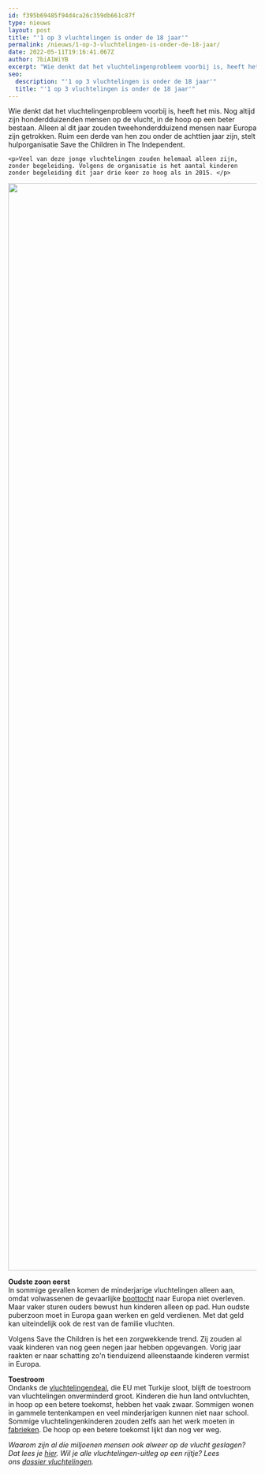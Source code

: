 ```yaml
---
id: f395b69485f94d4ca26c359db661c87f
type: nieuws
layout: post
title: "'1 op 3 vluchtelingen is onder de 18 jaar'"
permalink: /nieuws/1-op-3-vluchtelingen-is-onder-de-18-jaar/
date: 2022-05-11T19:16:41.067Z
author: 7biA1WiYB
excerpt: "Wie denkt dat het vluchtelingenprobleem voorbij is, heeft het mis. Nog altijd zijn honderdduizenden mensen op de vlucht, in de hoop op een beter bestaan. Alleen al dit jaar zouden tweehonderdduizend mensen naar Europa zijn getrokken. Ruim een derde van hen zou onder de achttien jaar zijn, stelt hulporganisatie Save the Children in The Independent.  "
seo:
  description: "'1 op 3 vluchtelingen is onder de 18 jaar'"
  title: "'1 op 3 vluchtelingen is onder de 18 jaar'"
---
```

Wie denkt dat het vluchtelingenprobleem voorbij is, heeft het mis. Nog altijd zijn honderdduizenden mensen op de vlucht, in de hoop op een beter bestaan. Alleen al dit jaar zouden tweehonderdduizend mensen naar Europa zijn getrokken. Ruim een derde van hen zou onder de achttien jaar zijn, stelt hulporganisatie Save the Children in The Independent.  

    <p>Veel van deze jonge vluchtelingen zouden helemaal alleen zijn, zonder begeleiding. Volgens de organisatie is het aantal kinderen zonder begeleiding dit jaar drie keer zo hoog als in 2015. </p>
<p><div class="media media-element-container media-default"><div id="file-19060" class="file file-image file-image-jpeg">

        
  
  <div class="content">
    <img title="Beeld: AFP" height="2206" width="3578" class="media-element file-default" src="https://original.sevendays.nl/sites/default/files/ANP-45797729.jpg" alt="">  </div>

  
</div>
</div>
<p><strong>Oudste zoon eerst</strong><br>In sommige gevallen komen de minderjarige vluchtelingen alleen aan, omdat volwassenen de gevaarlijke <a href="https://original.sevendays.nl/nieuws/%E2%80%98bij-elke-golf-kan-het-misgaan%E2%80%99" target="_blank">boottocht</a> naar Europa niet overleven. Maar vaker sturen ouders bewust hun kinderen alleen op pad. Hun oudste puberzoon moet in Europa gaan werken en geld verdienen. Met dat geld kan uiteindelijk ook de rest van de familie vluchten.</p>
<p>Volgens Save the Children is het een zorgwekkende trend. Zij zouden al vaak kinderen van nog geen negen jaar hebben opgevangen. Vorig jaar raakten er naar schatting zo'n tienduizend alleenstaande kinderen vermist in Europa.</p>
<p><strong>Toestroom </strong><br>Ondanks de <a href="https://original.sevendays.nl/nieuws/de-vluchtelingendeal-voor-beginners" target="_blank">vluchtelingendeal</a>, die EU met Turkije sloot, blijft de toestroom van vluchtelingen onverminderd groot. Kinderen die hun land ontvluchten, in hoop op een betere toekomst, hebben het vaak zwaar. Sommigen wonen in gammele tentenkampen en veel minderjarigen kunnen niet naar school. Sommige vluchtelingenkinderen zouden zelfs aan het werk moeten in <a href="https://original.sevendays.nl/nieuws/de-vluchtelingendeal-voor-beginners" target="_blank">fabrieken</a>. De hoop op een betere toekomst lijkt dan nog ver weg.</p>
<p><em>Waarom zijn al die miljoenen mensen ook alweer op de vlucht geslagen? Dat lees je <a href="https://original.sevendays.nl/zozathetmetsyri%C3%AB">hier</a>. Wil je alle vluchtelingen-uitleg op een rijtje? Lees ons <a href="https://original.sevendays.nl/dossier-vluchtelingen">dossier vluchtelingen</a>.</em></p>  
